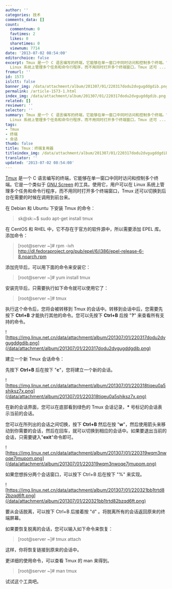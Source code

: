 ```yaml
---
author: ''
categories: 技术
comments_data: []
count:
  commentnum: 0
  favtimes: 2
  likes: 0
  sharetimes: 0
  viewnum: 7714
date: '2013-07-02 08:54:00'
editorchoice: false
excerpt: Tmux 是一个 C 语言编写的终端，它能够在单一窗口中同时访问和控制多个终端。它是一个类似于 GNU Screen 的工具。使用它，用户可以在
  Linux 系统上管理多个任务和命令行程序，而不用同时打开多个终端窗口，Tmux 还可 ...
fromurl: ''
id: 1573
islctt: false
banner_img: /data/attachment/album/201307/01/220317dodu2dvgugddgdib.png
permalink: /article-1573-1.html
index_img: /data/attachment/album/201307/01/220317dodu2dvgugddgdib.png
related: []
reviewer: ''
selector: ''
summary: Tmux 是一个 C 语言编写的终端，它能够在单一窗口中同时访问和控制多个终端。它是一个类似于 GNU Screen 的工具。使用它，用户可以在
  Linux 系统上管理多个任务和命令行程序，而不用同时打开多个终端窗口，Tmux 还可 ...
tags:
- Tmux
- 终端
- 会话
thumb: false
title: Tmux：终端复用器
titleindex_img: /data/attachment/album/201307/01/220317dodu2dvgugddgdib.png
translator: ''
updated: '2013-07-02 08:54:00'
---
```


[Tmux](http://tmux.sourceforge.net/) 是一个 C 语言编写的终端，它能够在单一窗口中同时访问和控制多个终端。它是一个类似于 [GNU Screen](http://www.gnu.org/software/screen/) 的工具。使用它，用户可以在 Linux 系统上管理多个任务和命令行程序，而不用同时打开多个终端窗口，Tmux 还可以切换到后台在需要的时候在调用到前台来。


在 Debian 和 Ubuntu 下安装 Tmux 的命令：



> 
> sk@sk:~$ sudo apt-get install tmux
> 
> 
> 


在 CentOS 和 RHEL 中，它不存在于官方的软件源中，所以需要添加 EPEL 库。添加命令：



> 
> [root@server ~]# rpm -ivh http://dl.fedoraproject.org/pub/epel/6/i386/epel-release-6-8.noarch.rpm
> 
> 
> 


添加完毕后，可以用下面的命令来安装它：



> 
> [root@server ~]# yum install tmux
> 
> 
> 


安装完毕后，只需要执行如下命令就可以使用它了：



> 
> [root@server ~]# tmux
> 
> 
> 


执行这个命令后，您将会被转移到 Tmux 的会话中。转移到会话中后，您需要先按下 **Ctrl+B** 才能执行其他的命令。您可以先按下 **Ctrl+B** 后按 "**?**" 来查看所有支持的命令。


![https://img.linux.net.cn/data/attachment/album/201307/01/220317dodu2dvgugddgdib.png](/data/attachment/album/201307/01/220317dodu2dvgugddgdib.png)


建立一个新 Tmux 会话命令：


先按下 **Ctrl+B** 后在按下 "**c**"，您将建立一个新的会话。


![https://img.linux.net.cn/data/attachment/album/201307/01/220318tiqeu0a5shiksz7x.png](/data/attachment/album/201307/01/220318tiqeu0a5shiksz7x.png)


在新的会话界面，您可以在底部看到绿色的 Tmux 会话记录，**\*** 号标记的会话表示当前的会话。


您可以在所列出的会话之间切换，按下 **Ctrl+B** 然后在按 "**w**"，然后使用箭头来移动到你需要的会话，然后在回车，就可以切换到相应的会话中。如果要退出当前的会话，只需要键入"**exit**"命令即可。


![https://img.linux.net.cn/data/attachment/album/201307/01/220319wqm3nwoqe7jmupom.png](/data/attachment/album/201307/01/220319wqm3nwoqe7jmupom.png)


如果您想拆分两个会话窗口，可以按下 Ctrl+B 后在按下 "%" 来实现。


![https://img.linux.net.cn/data/attachment/album/201307/01/220321bb1trtd82bzqd6ft.png](/data/attachment/album/201307/01/220321bb1trtd82bzqd6ft.png)


要从会话脱离，可以按下 Ctrl+B 后接着按 "d" 。将脱离所有的会话返回原来的终端屏幕。


如果要恢复脱离的会话，您可以输入如下命令来恢复：



> 
> [root@server ~]# tmux attach
> 
> 
> 


这样，你将恢复链接到原来的会话中。


更详细的使用命令，可以查看 Tmux 的 man 来得到。



> 
> [root@server ~]# man tmux
> 
> 
> 


试试这个工具吧。